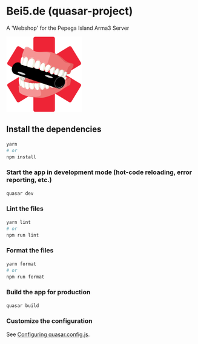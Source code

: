 # Bei5.de (quasar-project)

A 'Webshop' for the Pepega Island Arma3 Server

<img src="https://github.com/JosunLP/Bei5.de/blob/main/public/svg/LogoStar.svg" width="200" height="200">

## Install the dependencies

```bash
yarn
# or
npm install
```

### Start the app in development mode (hot-code reloading, error reporting, etc.)

```bash
quasar dev
```

### Lint the files

```bash
yarn lint
# or
npm run lint
```

### Format the files

```bash
yarn format
# or
npm run format
```

### Build the app for production

```bash
quasar build
```

### Customize the configuration

See [Configuring quasar.config.js](https://v2.quasar.dev/quasar-cli-vite/quasar-config-js).
